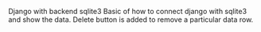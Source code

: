 
Django with backend sqlite3 
Basic of how to connect django with sqlite3 and show the data.
Delete button is added to remove a particular data row.
